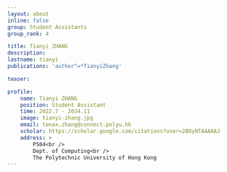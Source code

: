 ```yaml
---
layout: about
inline: false
group: Student Assistants
group_rank: 4

title: Tianyi ZHANG
description: 
lastname: tianyi
publications: 'author^=*TianyiZhang'

teaser: 

profile:
    name: Tianyi ZHANG
    position: Student Assistant
    time: 2022.7 - 2024.11
    image: tianyi-zhang.jpg
    email: tonax.zhang@connect.polyu.hk
    scholar: https://scholar.google.com/citations?user=2BOyNTAAAAAJ
    address: >
        P504<br />
        Dept. of Computing<br />
        The Polytechnic University of Hong Kong
---
```


<!-- # Student Assistants

**Wengyu ZHANG**

Student Assistant, Undergraduate Student, Department of Computing, The Hong Kong Polytechnic University

[Homepage](https://wengyuzhang.com)
[Google Scholar](https://scholar.google.com/citations?user=zgV2AIAAAAAJ)
[wengyu.zhang@connect.polyu.hk](mailto:wengyu.zhang@connect.polyu.hk) -->